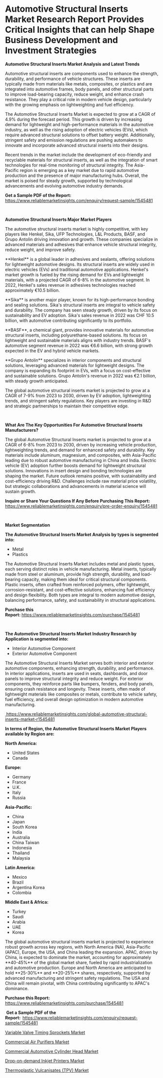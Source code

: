<p><h1>Automotive Structural Inserts Market Research Report Provides Critical Insights that can help Shape Business Development and Investment Strategies</h1></p><p><strong>Automotive Structural Inserts Market Analysis and Latest Trends</strong></p>
<p><p>Automotive structural inserts are components used to enhance the strength, durability, and performance of vehicle structures. These inserts are typically made from materials like metals, composites, or plastics and are integrated into automotive frames, body panels, and other structural parts to improve load-bearing capacity, reduce weight, and enhance crash resistance. They play a critical role in modern vehicle design, particularly with the growing emphasis on lightweighting and fuel efficiency.</p><p>The Automotive Structural Inserts Market is expected to grow at a CAGR of 4.9% during the forecast period. This growth is driven by increasing demand for lightweight and high-performance materials in the automotive industry, as well as the rising adoption of electric vehicles (EVs), which require advanced structural solutions to offset battery weight. Additionally, stringent safety and emission regulations are pushing automakers to innovate and incorporate advanced structural inserts into their designs.</p><p>Recent trends in the market include the development of eco-friendly and recyclable materials for structural inserts, as well as the integration of smart technologies for real-time monitoring of structural integrity. The Asia-Pacific region is emerging as a key market due to rapid automotive production and the presence of major manufacturing hubs. Overall, the market is poised for steady growth, supported by technological advancements and evolving automotive industry demands.</p></p>
<p><strong>Get a Sample PDF of the Report:&nbsp;</strong> <a href="https://www.reliablemarketinsights.com/enquiry/request-sample/1545481?utm_campaign=1948&utm_medium=2&utm_source=Github&utm_content=ia&utm_term=23012025&utm_id=automotive-structural-inserts">https://www.reliablemarketinsights.com/enquiry/request-sample/1545481</a></p>
<p>&nbsp;</p>
<p><strong>Automotive Structural Inserts Major Market Players</strong></p>
<p><p>The automotive structural inserts market is highly competitive, with key players like Henkel, Sika, UFP Technologies, L&L Products, BASF, and Grupo Antolin driving innovation and growth. These companies specialize in advanced materials and adhesives that enhance vehicle structural integrity, reduce weight, and improve safety.</p><p>**Henkel** is a global leader in adhesives and sealants, offering solutions for lightweight automotive designs. Its structural inserts are widely used in electric vehicles (EVs) and traditional automotive applications. Henkel's market growth is fueled by the rising demand for EVs and lightweight materials, with a projected CAGR of 6-8% in the automotive segment. In 2022, Henkel's sales revenue in adhesives technologies reached approximately €10.5 billion.</p><p>**Sika** is another major player, known for its high-performance bonding and sealing solutions. Sika's structural inserts are integral to vehicle safety and durability. The company has seen steady growth, driven by its focus on sustainability and EV adoption. Sika's sales revenue in 2022 was CHF 10.5 billion, with automotive contributing significantly to its portfolio.</p><p>**BASF**, a chemical giant, provides innovative materials for automotive structural inserts, including polyurethane-based solutions. Its focus on lightweight and sustainable materials aligns with industry trends. BASF's automotive segment revenue in 2022 was €6.6 billion, with strong growth expected in the EV and hybrid vehicle markets.</p><p>**Grupo Antolin** specializes in interior components and structural solutions, leveraging advanced materials for lightweight designs. The company is expanding its footprint in EVs, with a focus on cost-effective and sustainable solutions. Grupo Antolin's revenue in 2022 was €2.1 billion, with steady growth anticipated.</p><p>The global automotive structural inserts market is projected to grow at a CAGR of 7-9% from 2023 to 2030, driven by EV adoption, lightweighting trends, and stringent safety regulations. Key players are investing in R&D and strategic partnerships to maintain their competitive edge.</p></p>
<p>&nbsp;</p>
<p><strong>What Are The Key Opportunities For Automotive Structural Inserts Manufacturers?</strong></p>
<p><p>The global Automotive Structural Inserts market is projected to grow at a CAGR of 6-8% from 2023 to 2030, driven by increasing vehicle production, lightweighting trends, and demand for enhanced safety and durability. Key materials include aluminum, magnesium, and composites, with Asia-Pacific leading due to robust automotive manufacturing in China and India. Electric vehicle (EV) adoption further boosts demand for lightweight structural solutions. Innovations in insert design and bonding technologies are shaping the market. Future outlook remains positive, with sustainability and cost-efficiency driving R&D. Challenges include raw material price volatility, but strategic collaborations and advancements in material science will sustain growth.</p></p>
<p><strong>Inquire or Share Your Questions If Any Before Purchasing This Report:</strong> <a href="https://www.reliablemarketinsights.com/enquiry/pre-order-enquiry/1545481?utm_campaign=1948&utm_medium=2&utm_source=Github&utm_content=ia&utm_term=23012025&utm_id=automotive-structural-inserts">https://www.reliablemarketinsights.com/enquiry/pre-order-enquiry/1545481</a></p>
<p>&nbsp;</p>
<p><strong>Market Segmentation</strong></p>
<p><strong>The Automotive Structural Inserts Market Analysis by types is segmented into:</strong></p>
<p><ul><li>Metal</li><li>Plastics</li></ul></p>
<p><p>The Automotive Structural Inserts Market includes metal and plastic types, each serving distinct roles in vehicle manufacturing. Metal inserts, typically made from steel or aluminum, provide high strength, durability, and load-bearing capacity, making them ideal for critical structural components. Plastic inserts, often crafted from reinforced polymers, offer lightweight, corrosion-resistant, and cost-effective solutions, enhancing fuel efficiency and design flexibility. Both types are integral to modern automotive design, balancing performance, safety, and sustainability in structural applications.</p></p>
<p><strong>Purchase this Report:&nbsp;</strong><a href="https://www.reliablemarketinsights.com/purchase/1545481?utm_campaign=1948&utm_medium=2&utm_source=Github&utm_content=ia&utm_term=23012025&utm_id=automotive-structural-inserts">https://www.reliablemarketinsights.com/purchase/1545481</a></p>
<p>&nbsp;</p>
<p><strong>The Automotive Structural Inserts Market Industry Research by Application is segmented into:</strong></p>
<p><ul><li>Interior Automotive Component</li><li>Exterior Automotive Component</li></ul></p>
<p><p>The Automotive Structural Inserts Market serves both interior and exterior automotive components, enhancing strength, durability, and performance. In interior applications, inserts are used in seats, dashboards, and door panels to improve structural integrity and reduce weight. For exterior components, they reinforce parts like bumpers, fenders, and body panels, ensuring crash resistance and longevity. These inserts, often made of lightweight materials like composites or metals, contribute to vehicle safety, fuel efficiency, and overall design optimization in modern automotive manufacturing.</p></p>
<p><a href="https://www.reliablemarketinsights.com/global-automotive-structural-inserts-market-r1545481?utm_campaign=1948&utm_medium=2&utm_source=Github&utm_content=ia&utm_term=23012025&utm_id=automotive-structural-inserts">&nbsp;https://www.reliablemarketinsights.com/global-automotive-structural-inserts-market-r1545481</a></p>
<p><strong>In terms of Region, the Automotive Structural Inserts Market Players available by Region are:</strong></p>
<p>
    <p> <strong> North America: </strong>
        <ul>
            <li>United States</li>
            <li>Canada</li>
        </ul>
        </p> 
    <p> <strong> Europe: </strong>
        <ul>
            <li>Germany</li>
            <li>France</li>
            <li>U.K.</li>
            <li>Italy</li>
            <li>Russia</li>
        </ul>
        </p> 
    <p> <strong> Asia-Pacific: </strong>
        <ul>
            <li>China</li>
            <li>Japan</li>
            <li>South Korea</li>
            <li>India</li>
            <li>Australia</li>
            <li>China Taiwan</li>
            <li>Indonesia</li>
            <li>Thailand</li>
            <li>Malaysia</li>
        </ul>
        </p> 
    <p> <strong> Latin America: </strong>
        <ul>
            <li>Mexico</li>
            <li>Brazil</li>
            <li>Argentina Korea</li>
            <li>Colombia</li>
        </ul>
        </p> 
    <p> <strong> Middle East & Africa: </strong>
        <ul>
            <li>Turkey</li>
            <li>Saudi</li>
            <li>Arabia</li>
            <li>UAE</li>
            <li>Korea</li>
        </ul>
    </p>
    </p>
<p><p>The global automotive structural inserts market is projected to experience robust growth across key regions, with North America (NA), Asia-Pacific (APAC), Europe, the USA, and China leading the expansion. APAC, driven by China, is expected to dominate the market, accounting for approximately **40-45%** of the global market share, fueled by rapid industrialization and automotive production. Europe and North America are anticipated to hold **25-30%** and **20-25%** shares, respectively, supported by advanced manufacturing and stringent safety regulations. The USA and China will remain pivotal, with China contributing significantly to APAC's dominance.</p></p>
<p><strong>Purchase this Report: </strong><a href="https://www.reliablemarketinsights.com/purchase/1545481?utm_campaign=1948&utm_medium=2&utm_source=Github&utm_content=ia&utm_term=23012025&utm_id=automotive-structural-inserts">https://www.reliablemarketinsights.com/purchase/1545481</a></p>
<p>&nbsp;<strong>Get a Sample PDF of the Report:&nbsp;&nbsp;</strong><a href="https://www.reliablemarketinsights.com/enquiry/request-sample/1545481?utm_campaign=1948&utm_medium=2&utm_source=Github&utm_content=ia&utm_term=23012025&utm_id=automotive-structural-inserts">https://www.reliablemarketinsights.com/enquiry/request-sample/1545481</a></p>
<p><strong></strong></p>
<p><p><a href="https://www.linkedin.com/pulse/variable-valve-timing-sprockets-market-challenges-forecasts-st5xc?utm_campaign=1948&utm_medium=2&utm_source=Github&utm_content=ia&utm_term=23012025&utm_id=automotive-structural-inserts">Variable Valve Timing Sprockets Market</a></p><p><a href="https://www.linkedin.com/pulse/commercial-air-purifiers-market-scope-offering-deep-insights-historical-8osgf?utm_campaign=1948&utm_medium=2&utm_source=Github&utm_content=ia&utm_term=23012025&utm_id=automotive-structural-inserts">Commercial Air Purifiers Market</a></p><p><a href="https://www.linkedin.com/pulse/future-growth-trends-commercial-automotive-cylinder-head-pi6ee?utm_campaign=1948&utm_medium=2&utm_source=Github&utm_content=ia&utm_term=23012025&utm_id=automotive-structural-inserts">Commercial Automotive Cylinder Head Market</a></p><p><a href="https://www.linkedin.com/pulse/drop-on-demand-inkjet-printers-market-report-industry-value-dn3df?utm_campaign=1948&utm_medium=2&utm_source=Github&utm_content=ia&utm_term=23012025&utm_id=automotive-structural-inserts">Drop-on-demand Inkjet Printers Market</a></p><p><a href="https://www.linkedin.com/pulse/based-recent-market-research-thermoplastic-vulcanisates-tpv-kel2f?utm_campaign=1948&utm_medium=2&utm_source=Github&utm_content=ia&utm_term=23012025&utm_id=automotive-structural-inserts">Thermoplastic Vulcanisates (TPV) Market</a></p></p>